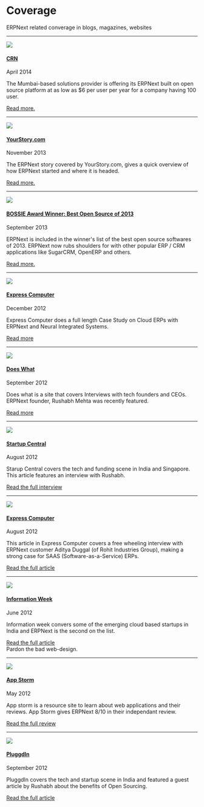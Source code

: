 # Coverage

<p class="lead">ERPNext related converage in blogs, magazines, websites</p>

<hr>
<div class="media frappe-coverage">
	<a class="pull-left" href="http://www.crn.in/news/software/2014/04/02/web-notes-technologies-counts-on-low-cost-erp" target="_blank">
		<img class="media-object" src="/assets/frappe_io/images/frappe/crn-logo.gif">
	</a>
	<div class="media-body">
		<a href="http://www.crn.in/news/software/2014/04/02/web-notes-technologies-counts-on-low-cost-erp" target="_blank">
			<h4 class="media-heading">CRN</h4></a>
		<p class="text-muted">April 2014</p>
		<p>The Mumbai-based solutions provider is offering its ERPNext built on open source platform at as low as $6 per user per year for a company having 100 user.</p>
		<p><a href="http://www.crn.in/news/software/2014/04/02/web-notes-technologies-counts-on-low-cost-erp" target="_blank">Read more.</a></p>
	</div>
</div>
<hr>
<div class="media frappe-coverage">
	<a class="pull-left" href="http://yourstory.com/2013/11/erpnext-open-source-erp/" target="_blank">
		<img class="media-object" src="/assets/frappe_io/images/frappe/your-story.png">
	</a>
	<div class="media-body">
		<a href="http://yourstory.com/2013/11/erpnext-open-source-erp/" target="_blank">
			<h4 class="media-heading">YourStory.com</h4></a>
		<p class="text-muted">November 2013</p>
		<p>The ERPNext story covered by YourStory.com, gives a quick overview of how ERPNext started and where it is headed.</p>
		<p><a href="http://yourstory.com/2013/11/erpnext-open-source-erp/" target="_blank">Read more.</a></p>
	</div>
</div>
<hr>
<div class="media frappe-coverage">
	<a class="pull-left" href="http://www.infoworld.com/slideshow/119652/bossie-awards-2013-the-best-open-source-applications-226975#slide15" target="_blank">
		<img class="media-object" src="/assets/frappe_io/images/frappe/bossie.jpeg">
	</a>
	<div class="media-body">
		<a href="http://www.infoworld.com/slideshow/119652/bossie-awards-2013-the-best-open-source-applications-226975#slide15" target="_blank">
			<h4 class="media-heading">BOSSIE Award Winner: Best Open Source of 2013</h4></a>
		<p class="text-muted">September 2013</p>
		<p>ERPNext is included in the winner's list of the best open source softwares of 2013. ERPNext now rubs shoulders for with other popular ERP / CRM applications like SugarCRM, OpenERP and others.</p>
		<p><a href="http://www.infoworld.com/slideshow/119652/bossie-awards-2013-the-best-open-source-applications-226975#slide15" target="_blank">Read more.</a></p>
	</div>
</div>
<hr>
<div class="media frappe-coverage">
	<a class="pull-left" href="http://www.expresscomputeronline.com/case-study/1085-a-walk-through-the-integrated-cloud" target="_blank">
		<img class="media-object" src="/assets/frappe_io/images/frappe/express-computer.png">
	</a>
	<div class="media-body">
		<a href="http://www.expresscomputeronline.com/case-study/1085-a-walk-through-the-integrated-cloud" target="_blank">
			<h4 class="media-heading">Express Computer</h4></a>
		<p class="text-muted">December 2012</p>
		<p>Express Computer does a full length Case Study on Cloud ERPs with ERPNext and Neural Integrated Systems.</p>
		<p><a href="http://www.expresscomputeronline.com/case-study/1085-a-walk-through-the-integrated-cloud" target="_blank">Read more</a></p>
	</div>
</div>
<hr>
<div class="media frappe-coverage">
	<a class="pull-left" href="http://doeswhat.com/2012/09/03/interview-with-rushabh-mehta-erpnext/" target="_blank">
		<img class="media-object" src="/assets/frappe_io/images/frappe/doeswhat.gif">
	</a>
	<div class="media-body">
		<a href="http://doeswhat.com/2012/09/03/interview-with-rushabh-mehta-erpnext/" target="_blank">
			<h4 class="media-heading">Does What</h4></a>
		<p class="text-muted">September 2012</p>
		<p>Does what is a site that covers Interviews with tech founders and CEOs. ERPNext founder, Rushabh Mehta was recently featured.</p>
		<p><a href="http://doeswhat.com/2012/09/03/interview-with-rushabh-mehta-erpnext/" target="_blank">Read more</a></p>
	</div>
</div>
<hr>
<div class="media frappe-coverage">
	<a class="pull-left" href="http://startupcentral.in/2012/08/quick-five-erpnext-on-its-product-upgrade-and-sales-push/" target="_blank">
		<img class="media-object" src="/assets/frappe_io/images/frappe/startup-central.png">
	</a>
	<div class="media-body">
		<a href="http://startupcentral.in/2012/08/quick-five-erpnext-on-its-product-upgrade-and-sales-push/" target="_blank">
			<h4 class="media-heading">Startup Central</h4></a>
		<p class="text-muted">August 2012</p>
		<p>Starup Central covers the tech and funding scene in India and Singapore. This article features an interview with Rushabh.</p>
		<p><a href="http://startupcentral.in/2012/08/quick-five-erpnext-on-its-product-upgrade-and-sales-push/" target="_blank">Read the full interview</a></p>
	</div>
</div>
<hr>
<div class="media frappe-coverage">
	<a class="pull-left" href="http://www.expresscomputeronline.com/index.php/features/829-saas-for-small-manufacturers" target="_blank">
		<img class="media-object" src="/assets/frappe_io/images/frappe/express-computer.png">
	</a>
	<div class="media-body">
		<a href="http://www.expresscomputeronline.com/index.php/features/829-saas-for-small-manufacturers" target="_blank">
			<h4 class="media-heading">Express Computer</h4></a>
		<p class="text-muted">August 2012</p>
		<p>This article in Express Computer covers a free wheeling interview with ERPNext customer Aditya Duggal (of Rohit Industries Group), making a strong case for SAAS (Software-as-a-Service) ERPs.</p>
		<p><a href="http://www.expresscomputeronline.com/index.php/features/829-saas-for-small-manufacturers" target="_blank">Read the full article</a></p>
	</div>
</div>
<hr>
<div class="media frappe-coverage">
	<a class="pull-left" href="http://www.informationweek.in/section/cloud_computing/12-06-14/India_sees_rise_in_emergence_of_cloud-based_startups.aspx?page=2" target="_blank">
		<img class="media-object" src="/assets/frappe_io/images/frappe/information-week.jpg">
	</a>
	<div class="media-body">
		<a href="http://www.informationweek.in/section/cloud_computing/12-06-14/India_sees_rise_in_emergence_of_cloud-based_startups.aspx?page=2" target="_blank">
			<h4 class="media-heading">Information Week</h4></a>
		<p class="text-muted">June 2012</p>
		<p>Information week convers some of the emerging cloud based startups in India and ERPNext is the second on the list.</p>
		<p><a href="http://www.informationweek.in/section/cloud_computing/12-06-14/India_sees_rise_in_emergence_of_cloud-based_startups.aspx?page=2" target="_blank">Read the full article</a><br>Pardon the bad web-design.</p>
	</div>
</div>
<hr>
<div class="media frappe-coverage">
	<a class="pull-left" href="http://web.appstorm.net/reviews/office/erpnext-complete-web-based-company-management/" target="_blank">
		<img class="media-object" src="/assets/frappe_io/images/frappe/appstorm.jpg">
	</a>
	<div class="media-body">
		<a href="http://web.appstorm.net/reviews/office/erpnext-complete-web-based-company-management/" target="_blank">
			<h4 class="media-heading">App Storm</h4></a>
		<p class="text-muted">May 2012</p>
		<p>App storm is a resource site to learn about web applications and their reviews. App Storm gives ERPNext 8/10 in their independant review.</p>
		<p><a href="http://web.appstorm.net/reviews/office/erpnext-complete-web-based-company-management/" target="_blank">Read the full review</a></p>
	</div>
</div>
<hr>
<div class="media frappe-coverage">
	<a class="pull-left" href="http://www.pluggd.in/open-source-erp-software-erpnext-297/" target="_blank">
		<img class="media-object" src="/assets/frappe_io/images/frappe/pluggdin.png">
	</a>
	<div class="media-body">
		<a href="http://www.pluggd.in/open-source-erp-software-erpnext-297/" target="_blank">
			<h4 class="media-heading">PluggdIn</h4></a>
		<p class="text-muted">September 2012</p>
		<p>PluggdIn covers the tech and startup scene in India and featured a guest article by Rushabh about the benefits of Open Sourcing.</p>
		<p><a href="http://www.pluggd.in/open-source-erp-software-erpnext-297/" target="_blank">Read the full article</a></p>
	</div>
</div>

